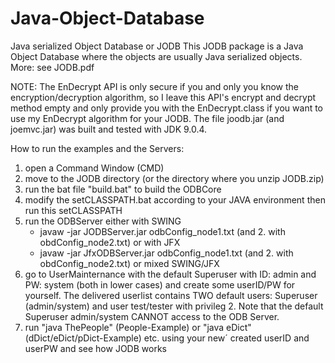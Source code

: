 # Java-Object-Database 
Java serialized Object Database or JODB
This JODB package is a Java Object Database where the objects are usually Java serialized objects. More: see JODB.pdf

NOTE: The EnDecrypt API is only secure if you and only you know the encryption/decryption algorithm, so I leave this API's encrypt and decrypt method empty and only provide you with the EnDecrypt.class if you want to use my EnDecrypt algorithm for your JODB. The file joodb.jar (and joemvc.jar) was built and tested with JDK 9.0.4.

How to run the examples and the Servers:

1) open a Command Window (CMD)
2) move to the JODB directory (or the directory where you unzip JODB.zip)
3) run the bat file "build.bat" to build the ODBCore
4) modify the setCLASSPATH.bat according to your JAVA environment then run this setCLASSPATH
5) run the ODBServer either with SWING
   - javaw -jar JODBServer.jar odbConfig_node1.txt (and 2. with obdConfig_node2.txt)
   or with JFX
   - javaw -jar JfxODBServer.jar odbConfig_node1.txt (and 2. with obdConfig_node2.txt)
   or mixed SWING/JFX
6) go to UserMainternance with the default Superuser with ID: admin and PW: system (both
   in lower cases) and create some userID/PW for yourself. The delivered userlist contains
   TWO default users: Superuser (admin/system) and user test/tester with privileg 2.
   Note that the default Superuser admin/system CANNOT access to the ODB Server.
7) run "java ThePeople" (People-Example) or "java eDict" (dDict/eDict/pDict-Example) etc. using your new´
   created userID and userPW and see how JODB works

